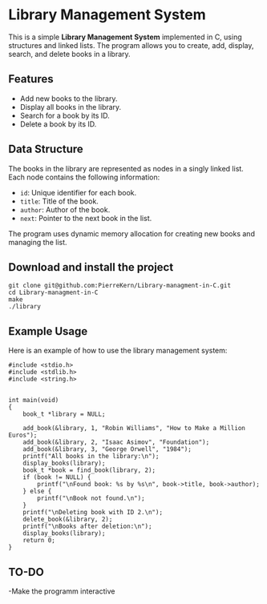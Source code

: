 # Library Management System

This is a simple **Library Management System** implemented in C, using structures and linked lists. The program allows you to create, add, display, search, and delete books in a library.

## Features

- Add new books to the library.
- Display all books in the library.
- Search for a book by its ID.
- Delete a book by its ID.

## Data Structure

The books in the library are represented as nodes in a singly linked list. Each node contains the following information:
- `id`: Unique identifier for each book.
- `title`: Title of the book.
- `author`: Author of the book.
- `next`: Pointer to the next book in the list.

The program uses dynamic memory allocation for creating new books and managing the list.

## Download and install the project

    git clone git@github.com:PierreKern/Library-managment-in-C.git
    cd Library-managment-in-C
    make
    ./library

## Example Usage

Here is an example of how to use the library management system:

    #include <stdio.h>
    #include <stdlib.h>
    #include <string.h>
    
    
    int main(void) 
    {
        book_t *library = NULL;
        
        add_book(&library, 1, "Robin Williams", "How to Make a Million Euros");
        add_book(&library, 2, "Isaac Asimov", "Foundation");
        add_book(&library, 3, "George Orwell", "1984");
        printf("All books in the library:\n");
        display_books(library);
        book_t *book = find_book(library, 2);
        if (book != NULL) {
            printf("\nFound book: %s by %s\n", book->title, book->author);
        } else {
            printf("\nBook not found.\n");
        }
        printf("\nDeleting book with ID 2.\n");
        delete_book(&library, 2);
        printf("\nBooks after deletion:\n");
        display_books(library);
        return 0;
    }

## TO-DO
-Make the programm interactive

